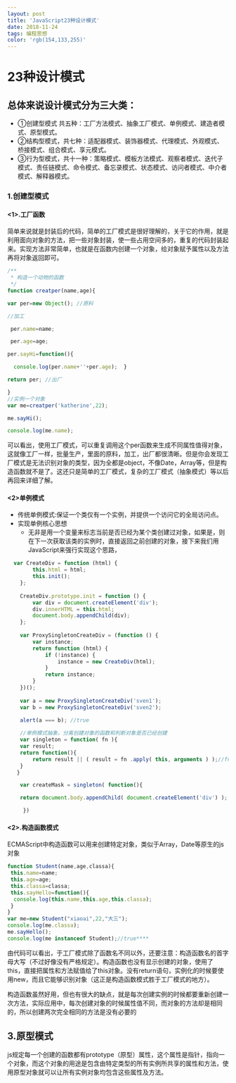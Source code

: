 ```yaml
---
layout: post
title: 'JavaScript23种设计模式'
date: 2018-11-24
tags: 编程思想
color: 'rgb(154,133,255)'
---
```

# 23种设计模式
## 总体来说设计模式分为三大类：

- ①创建型模式 共五种：工厂方法模式、抽象工厂模式、单例模式、建造者模式、原型模式。
- ②结构型模式，共七种：适配器模式、装饰器模式、代理模式、外观模式、桥接模式、组合模式、享元模式。
- ③行为型模式，共十一种：策略模式、模板方法模式、观察者模式、迭代子模式、责任链模式、命令模式、备忘录模式、状态模式、访问者模式、中介者模式、解释器模式。
### 1.创建型模式
#### <1>.工厂函数
简单来说就是封装后的代码，简单的工厂模式是很好理解的，关于它的作用，就是利用面向对象的方法，把一些对象封装，使一些占用空间多的，重复的代码封装起来。实现方法非常简单，也就是在函数内创建一个对象，给对象赋予属性以及方法再将对象返回即可。

```js
/**
 * 构造一个动物的函数 
 */
function creatper(name,age){  

var per=new Object(); //原料

//加工

 per.name=name;

 per.age=age;  

per.sayHi=function(){

  console.log(per.name+''+per.age);  }  

return per; //出厂

}
//实例一个对象
var me=creatper('katherine',22);

me.sayHi();

console.log(me.name);
```
可以看出，使用工厂模式，可以重复调用这个per函数来生成不同属性值得对象，这就像工厂一样，批量生产，里面的原料，加工，出厂都很清晰。但是你会发现工厂模式是无法识别对象的类型，因为全都是object，不像Date，Array等，但是构造函数就不是了。这还只是简单的工厂模式，复杂的工厂模式（抽象模式）等以后再回来详细了解。
#### <2>单例模式
- 传统单例模式:保证一个类仅有一个实例，并提供一个访问它的全局访问点。
- 实现单例核心思想
     - 无非是用一个变量来标志当前是否已经为某个类创建过对象，如果是，则在下一次获取该类的实例时，直接返回之前创建的对象，接下来我们用JavaScript来强行实现这个思路，

```js
  var CreateDiv = function (html) {
        this.html = html;
        this.init();
    };
    
    CreateDiv.prototype.init = function () {
        var div = document.createElement('div');
        div.innerHTML = this.html;
        document.body.appendChild(div);
    };
    
    var ProxySingletonCreateDiv = (function () {
        var instance;
        return function (html) {
            if (!instance) {
                instance = new CreateDiv(html);
            }
            return instance;
        }
    })();
    
    var a = new ProxySingletonCreateDiv('sven1');
    var b = new ProxySingletonCreateDiv('sven2');

    alert(a === b); //true
    
    //单例模式抽象，分离创建对象的函数和判断对象是否已经创建
    var singleton = function( fn ){
    var result;
    return function(){
        return result || ( result = fn .apply( this, arguments ) );//fn.apply相当于直接调用函数，只是将函数内的this（上下文）改变了
    }
   }

    var createMask = singleton( function(){

    return document.body.appendChild( document.createElement('div') );

     })

```

#### <2>.构造函数模式
ECMAScript中构造函数可以用来创建特定对象，类似于Array，Date等原生的js对象

```js
function Student(name,age,classa){
 this.name=name;
 this.age=age;
 this.classa=classa;
 this.sayHello=function(){
  console.log(this.name,this.age,this.classa);
 }
}
var me=new Student("xiaoai",22,"大三");
console.log(me.classa);
me.sayHello();
console.log(me instanceof Student);//true****
```
由代码可以看出，于工厂模式除了函数名不同以外，还要注意：构造函数名的首字母大写（不过好像没有严格规定）。构造函数也没有显示创建的对象，使用了this，直接把属性和方法赋值给了this对象。没有return语句，实例化的时候要使用new，而且它能够识别对象（这正是构造函数模式胜于工厂模式的地方）。

构造函数虽然好用，但也有很大的缺点，就是每次创建实例的时候都要重新创建一次方法，实际应用中，每次创建对象的时候属性值不同，而对象的方法却是相同的，所以创建两次完全相同的方法是没有必要的

## 3.原型模式
js规定每一个创建的函数都有prototype（原型）属性，这个属性是指针，指向一个对象，而这个对象的用途是包含由特定类型的所有实例所共享的属性和方法，使用原型对象就可以让所有实例对象均包含这些属性及方法。



